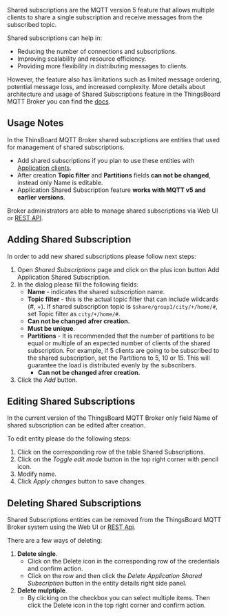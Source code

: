 
Shared subscriptions are the MQTT version 5 feature that allows multiple clients to share a single subscription and receive messages from the subscribed topic. 

Shared subscriptions can help in:
* Reducing the number of connections and subscriptions.
* Improving scalability and resource efficiency.
* Providing more flexibility in distributing messages to clients.

However, the feature also has limitations such as limited message ordering, potential message loss, and increased complexity. 
More details about architecture and usage of Shared Subscriptions feature in the ThingsBoard MQTT Broker you can find the [docs]().

## Usage Notes

In the ThinsBoard MQTT Broker shared subscriptions are entities that used for management of shared subscriptions.

* Add shared subscriptions if you plan to use these entities with [Application clients]().
* After creation **Topic filter** and **Partitions** fields **can not be changed**, instead only Name is editable.
* Application Shared Subscription feature **works with MQTT v5 and earlier versions**.

Broker administrators are able to manage shared subscriptions via Web UI or [REST API]().

## Adding Shared Subscription

In order to add new shared subscriptions please follow next steps:
1. Open _Shared Subscriptions_ page and click on the plus icon button Add Application Shared Subscription.
2. In the dialog please fill the following fields:
   - **Name** - indicates the shared subscription name.
   - **Topic filter** - this is the actual topic filter that can include wildcards (#, +). 
   If shared subscription topic is `$share/group1/city/+/home/#`, set Topic filter as `city/+/home/#`.
   * **Can not be changed afrer creation.**
   * **Must be unique**.
   - **Partitions** - It is recommended that the number of partitions to be equal or multiple of an expected number of clients of the shared subscription.
     For example, if 5 clients are going to be subscribed to the shared subscription, set the Partitions to 5, 10 or 15.
     This will guarantee the load is distributed evenly by the subscribers.
     * **Can not be changed afrer creation.**
3. Click the _Add_ button.

## Editing Shared Subscriptions

In the current version of the ThingsBoard MQTT Broker only field Name of shared subscription can be edited after creation.

To edit entity please do the following steps:
1. Click on the corresponding row of the table Shared Subscriptions.
2. Click on the _Toggle edit mode_ button in the top right corner with pencil icon.
3. Modify name.
4. Click _Apply changes_ button to save changes.

## Deleting Shared Subscriptions

Shared Subscriptions entities can be removed from the ThingsBoard MQTT Broker system using the Web UI or [REST Api]().

There are a few ways of deleting:

1. **Delete single**.
   * Click on the Delete icon in the corresponding row of the credentials and confirm action.
   * Click on the row and then click the _Delete Application Shared Subscription_ button in the entity details right side panel.
2. **Delete mulptiple**.
   * By clicking on the checkbox you can select multiple items. Then click the Delete icon in the top right corner and confirm action.
